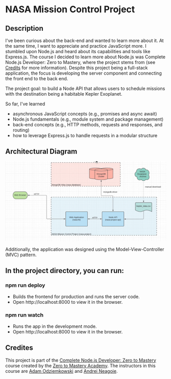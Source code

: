 # NASA Mission Control Project

## Description

I've been curious about the back-end and wanted to learn more about it. At the same time, I want to appreciate and practice JavaScript more. I stumbled upon Node.js and heard about its capabilities and tools like Express.js. The course I decided to learn more about Node.js was Complete Node.js Developer: Zero to Mastery, where the project stems from (see [Credits](https://github.com/AsemFathi/NasaProject/blob/main/README.md#credites) for more information). Despite this project being a full-stack application, the focus is developing the server component and connecting the front end to the back end.

The project goal: to build a Node API that allows users to schedule missions with the destination being a habitable Kepler Exoplanet.

So far, I've learned

- asynchronous JavaScript concepts (e.g., promises and async await)
- Node.js fundamentals (e.g., module system and package management)
- back-end concepts (e.g., HTTP methods, requests and responses, and routing)
- how to leverage Express.js to handle requests in a modular structure


## Architectural Diagram
![alt text](https://github.com/AsemFathi/NasaProject/blob/main/NasaProjectArchitecture/NasaProjectArchitecture.png)

Additionally, the application was designed using the Model-View-Controller (MVC) pattern.

## **In the project directory, you can run:**

### **npm run deploy**
 - Builds the frontend for production and runs the server code. 
 - Open http://localhost:8000 to view it in the browser. 

### **npm run watch**
- Runs the app in the development mode.
- Open http://localhost:8000 to view it in the browser.

## Credites
This project is part of the [Complete Node.js Developer: Zero to Mastery](https://zerotomastery.io/courses/learn-node-js/) course created by the [Zero to Mastery Academy](https://zerotomastery.io/). The instructors in this course are [Adam Odziemkowski](https://github.com/odziem) and [Andrei Neagoie](https://github.com/aneagoie/).
